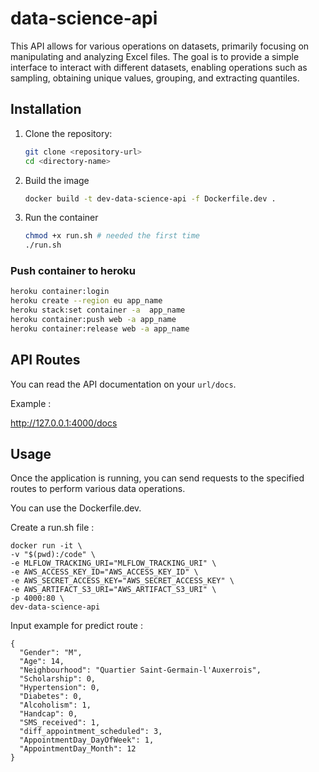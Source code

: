 # data-science-api

This API allows for various operations on datasets, primarily focusing on manipulating and analyzing Excel files. The goal is to provide a simple interface to interact with different datasets, enabling operations such as sampling, obtaining unique values, grouping, and extracting quantiles.

## Installation

1. Clone the repository:

   ```bash
   git clone <repository-url>
   cd <directory-name>
   ```

2. Build the image
   ```bash
   docker build -t dev-data-science-api -f Dockerfile.dev .
   ```
3. Run the container
   ```bash
   chmod +x run.sh # needed the first time
   ./run.sh
   ```

### Push container to heroku

```bash
heroku container:login
heroku create --region eu app_name
heroku stack:set container -a  app_name
heroku container:push web -a app_name
heroku container:release web -a app_name
```

## API Routes

You can read the API documentation on your `url/docs`.

Example :

http://127.0.0.1:4000/docs

## Usage

Once the application is running, you can send requests to the specified routes to perform various data operations.

You can use the Dockerfile.dev.

Create a run.sh file :

```
docker run -it \
-v "$(pwd):/code" \
-e MLFLOW_TRACKING_URI="MLFLOW_TRACKING_URI" \
-e AWS_ACCESS_KEY_ID="AWS_ACCESS_KEY_ID" \
-e AWS_SECRET_ACCESS_KEY="AWS_SECRET_ACCESS_KEY" \
-e AWS_ARTIFACT_S3_URI="AWS_ARTIFACT_S3_URI" \
-p 4000:80 \
dev-data-science-api
```

Input example for predict route :

```
{
  "Gender": "M",
  "Age": 14,
  "Neighbourhood": "Quartier Saint-Germain-l'Auxerrois",
  "Scholarship": 0,
  "Hypertension": 0,
  "Diabetes": 0,
  "Alcoholism": 1,
  "Handcap": 0,
  "SMS_received": 1,
  "diff_appointment_scheduled": 3,
  "AppointmentDay_DayOfWeek": 1,
  "AppointmentDay_Month": 12
}
```
